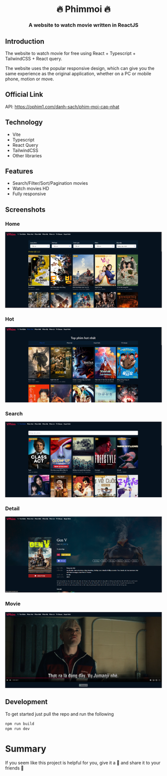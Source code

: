 <h1 align= center><b>🔥 Phimmoi 🔥</b></h1>
<h3 align = center> A website to watch movie written in ReactJS </h3>

## Introduction

The website to watch movie for free using React + Typescript + TailwindCSS + React query.

The website uses the popular responsive design, which can give you the same experience as the original application, whether on a PC or mobile phone, motion or move.


## Official Link



API: https://ophim1.com/danh-sach/phim-moi-cap-nhat

## Technology

- Vite
- Typescript
- React Query
- TailwindCSS
- Other libraries

## Features

- Search/Filter/Sort/Pagination movies
- Watch movies HD
- Fully responsive

## Screenshots

### Home
![Home](/assets/img/home.webp)

### Hot
![Genres](/assets/img/hot.webp)

### Search
![New](/assets/img/search.webp)

### Detail
![Top](/assets/img/detail.webp)

### Movie
![Detail](/assets/img/watch.webp)

## Development

To get started just pull the repo and run the following

```bash
npm run build
npm run dev
```

# Summary

If you seem like this project is helpful for you, give it a 🌟 and share it to your friends 💖